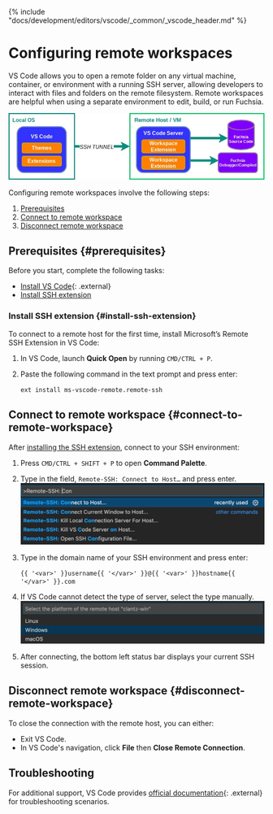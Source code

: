 {% include "docs/development/editors/vscode/_common/_vscode_header.md" %}

# Configuring remote workspaces

VS Code allows you to open a remote folder on any virtual machine, container,
or environment with a running SSH server, allowing developers to interact
with files and folders on the remote filesystem. Remote workspaces are
helpful when using a separate environment to edit, build, or run Fuchsia.

<img class="vscode-image vscode-image-center"
     alt="This diagram shows the difference between your local VS Code and
     SSH environment. VS Code uses an SSH tunnel to communicate with your
     external environment where you can work on Fuchsia."
     src="images/remote-workspaces/ssh-diagram.jpg"/>

Configuring remote workspaces involve the following steps:

1. [Prerequisites](#prerequisites)
1. [Connect to remote workspace](#connect-to-remote-workspace)
1. [Disconnect remote workspace](#disconnect-remote-workspace)

## Prerequisites {#prerequisites}

Before you start, complete the following tasks:

* [Install VS Code][install-vscode]{: .external}
* [Install SSH extension](#install-ssh-extension)

### Install SSH extension {#install-ssh-extension}

To connect to a remote host for the first time, install Microsoft’s Remote SSH
Extension in VS Code:

1. In VS Code, launch **Quick Open** by running `CMD/CTRL + P`.
1. Paste the following command in the text prompt and press enter:

   ```posix-terminal
   ext install ms-vscode-remote.remote-ssh
   ```

## Connect to remote workspace {#connect-to-remote-workspace}

After [installing the SSH extension](#install-ssh-extension), connect to your
SSH environment:

1. Press `CMD/CTRL + SHIFT + P` to open **Command Palette**.
1. Type in the field, `Remote-SSH: Connect to Host…` and press enter.
   <img class="vscode-image"
        alt="This figure shows the command palette field in VS Code. The field
        contains the text Remote-SSH."
        src="images/remote-workspaces/command-palette.png"/>
1. Type in the domain name of your SSH environment and press enter:

   ```none
   {{ '<var>' }}username{{ '</var>' }}@{{ '<var>' }}hostname{{ '</var>' }}.com
   ```

1. If VS Code cannot detect the type of server, select the type manually.
   <img class="vscode-image"
        alt="This figure shows a dropdown menu in VS Code to select the type of
        server. The options include Windows, Linux, and macOS."
        src="images/remote-workspaces/select-platform.png"/>
1. After connecting, the bottom left status bar displays your current SSH session.

## Disconnect remote workspace {#disconnect-remote-workspace}

To close the connection with the remote host, you can either:

* Exit VS Code.
* In VS Code's navigation, click **File** then **Close Remote Connection**.

## Troubleshooting

For additional support, VS Code provides [official documentation][troubleshoot-vscode]{: .external}
for troubleshooting scenarios.

<!-- Reference links -->

[install-vscode]: https://code.visualstudio.com/docs/setup/setup-overview
[troubleshoot-vscode]: https://code.visualstudio.com/docs/remote/ssh#_connect-to-a-remote-host